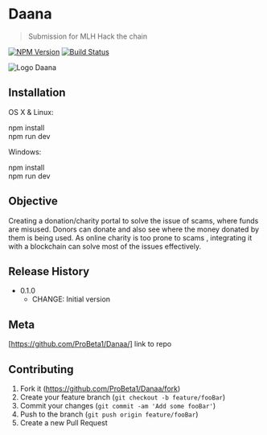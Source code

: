 # Daana
> Submission for MLH Hack the chain

[![NPM Version][npm-image]][npm-url]
[![Build Status][travis-image]][travis-url]

![Logo Daana](https://i.ibb.co/zFtCV6N/logo-daana.png)


## Installation

OS X & Linux:

npm install<br>
npm run dev

Windows:

npm install<br>
npm run dev


## Objective
Creating a donation/charity portal to solve the issue of scams, where funds are misused.
Donors can donate and also see where the money donated by them is being used.
As online charity is too prone to scams , integrating it with a blockchain can solve most of the issues effectively.





## Release History

* 0.1.0
    * CHANGE: Initial version


## Meta
[https://github.com/ProBeta1/Danaa/] link to repo

## Contributing

1. Fork it (<https://github.com/ProBeta1/Danaa/fork>)
2. Create your feature branch (`git checkout -b feature/fooBar`)
3. Commit your changes (`git commit -am 'Add some fooBar'`)
4. Push to the branch (`git push origin feature/fooBar`)
5. Create a new Pull Request

<!-- Markdown link & img dfn's -->
[npm-image]: https://img.shields.io/npm/v/datadog-metrics.svg?style=flat-square
[npm-url]: https://npmjs.org/package/datadog-metrics
[npm-downloads]: https://img.shields.io/npm/dm/datadog-metrics.svg?style=flat-square
[travis-image]: https://img.shields.io/travis/dbader/node-datadog-metrics/master.svg?style=flat-square
[travis-url]: https://travis-ci.org/dbader/node-datadog-metrics
[wiki]: https://github.com/yourname/yourproject/wiki
